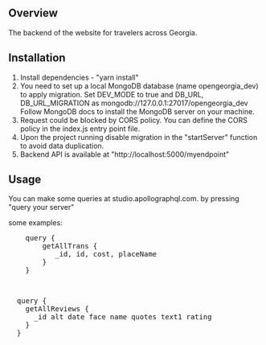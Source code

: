 ## Overview
The backend of the website for travelers across Georgia. 

## Installation
1. Install dependencies - "yarn install"
2. You need to set up a local MongoDB database (name opengeorgia_dev) to apply migration. Set DEV_MODE to true and DB_URL, DB_URL_MIGRATION as mongodb://127.0.0.1:27017/opengeorgia_dev
Follow MongoDB docs to install the MongoDB server on your machine.
3. Request could be blocked by CORS policy. You can define the CORS policy in the index.js entry point file.
4. Upon the project running disable migration in the "startServer" function to avoid data duplication. 
5. Backend API is available at "http://localhost:5000/myendpoint"
## Usage
You can make some queries at studio.apollographql.com. by pressing "query your server"

some examples: 
<br />
<pre>
    query {
        getAllTrans {
           _id, id, cost, placeName
        }
    }
</pre>
<br />
<pre>
  query {
    getAllReviews {
      _id alt date face name quotes text1 rating
    }
  } 
</pre>
